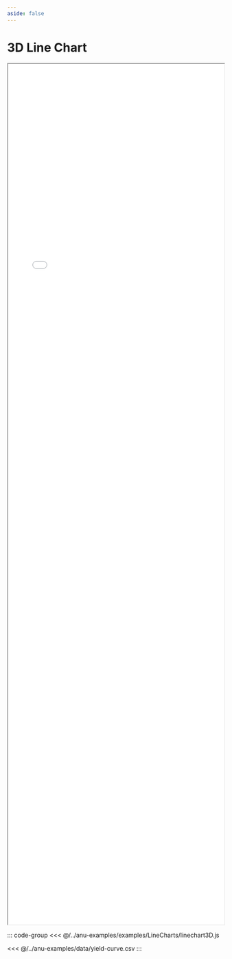 ```yaml
---
aside: false
---
```



# 3D Line Chart


<div style="width: 100%;">
    <iframe id="inlineFrameExample"
        allow="xr-spatial-tracking; camera"
        allowfullscreen=""
        title="Inline Frame Example"
        src="/anu/examples.html?example=linechart3D">
    </iframe>
</div>


<style>
    iframe {
        width: 100%;
        height: 50vh;
        display: block;
        margin-left: auto;
        margin-right: auto;
    }
</style>

::: code-group
<<< @/../anu-examples/examples/LineCharts/linechart3D.js 

<<< @/../anu-examples/data/yield-curve.csv
:::